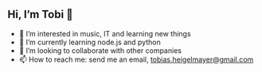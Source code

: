 ## Hi, I’m Tobi 👋
- 👀 I’m interested in music, IT and learning new things
- 🌱 I’m currently learning node.js and python
- 💞️ I’m looking to collaborate with other companies
- 📫 How to reach me: send me an email, 
    tobias.heigelmayer@gmail.com

<!---
heigi/heigi is a ✨ special ✨ repository because its `README.md` (this file) appears on your GitHub profile.
You can click the Preview link to take a look at your changes.
--->
